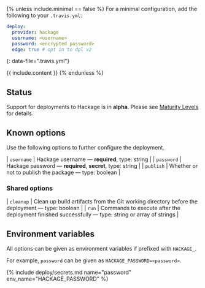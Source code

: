 {% unless include.minimal == false %}
For a minimal configuration, add the following to your `.travis.yml`:

```yaml
deploy:
  provider: hackage
  username: <username>
  password: <encrypted password>
  edge: true # opt in to dpl v2
```
{: data-file=".travis.yml"}



{{ include.content }}
{% endunless %}

## Status

Support for deployments to Hackage is in **alpha**. Please see [Maturity Levels](/user/deployment-v2#maturity-levels) for details.
## Known options

Use the following options to further configure the deployment.

| `username` | Hackage username &mdash; **required**, type: string |
| `password` | Hackage password &mdash; **required**, **secret**, type: string |
| `publish` | Whether or not to publish the package &mdash; type: boolean |

### Shared options

| `cleanup` | Clean up build artifacts from the Git working directory before the deployment &mdash; type: boolean |
| `run` | Commands to execute after the deployment finished successfully &mdash; type: string or array of strings |

## Environment variables

All options can be given as environment variables if prefixed with `HACKAGE_`.

For example, `password` can be given as `HACKAGE_PASSWORD=<password>`.

{% include deploy/secrets.md name="password" env_name="HACKAGE_PASSWORD" %}